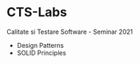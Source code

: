 # CTS-Labs
Calitate si Testare Software - Seminar 2021<br>
* Design Patterns<br>
* SOLID Principles
